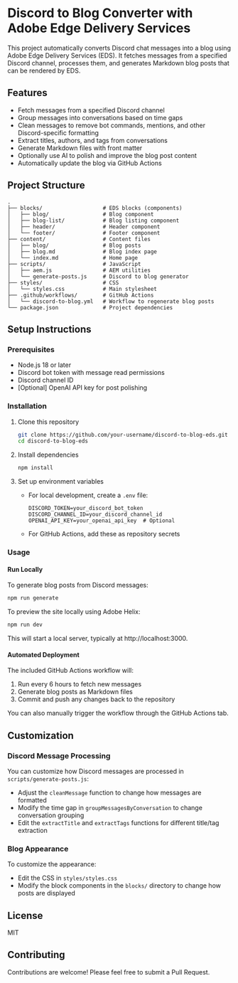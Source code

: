 # Discord to Blog Converter with Adobe Edge Delivery Services

This project automatically converts Discord chat messages into a blog using Adobe Edge Delivery Services (EDS). It fetches messages from a specified Discord channel, processes them, and generates Markdown blog posts that can be rendered by EDS.

## Features

- Fetch messages from a specified Discord channel
- Group messages into conversations based on time gaps
- Clean messages to remove bot commands, mentions, and other Discord-specific formatting
- Extract titles, authors, and tags from conversations
- Generate Markdown files with front matter
- Optionally use AI to polish and improve the blog post content
- Automatically update the blog via GitHub Actions

## Project Structure

```
.
├── blocks/                   # EDS blocks (components)
│   ├── blog/                 # Blog component
│   ├── blog-list/            # Blog listing component
│   ├── header/               # Header component
│   └── footer/               # Footer component
├── content/                  # Content files
│   ├── blog/                 # Blog posts
│   ├── blog.md               # Blog index page
│   └── index.md              # Home page
├── scripts/                  # JavaScript
│   ├── aem.js                # AEM utilities
│   └── generate-posts.js     # Discord to blog generator
├── styles/                   # CSS
│   └── styles.css            # Main stylesheet
├── .github/workflows/        # GitHub Actions
│   └── discord-to-blog.yml   # Workflow to regenerate blog posts
└── package.json              # Project dependencies
```

## Setup Instructions

### Prerequisites

- Node.js 18 or later
- Discord bot token with message read permissions
- Discord channel ID
- [Optional] OpenAI API key for post polishing

### Installation

1. Clone this repository
   ```bash
   git clone https://github.com/your-username/discord-to-blog-eds.git
   cd discord-to-blog-eds
   ```

2. Install dependencies
   ```bash
   npm install
   ```

3. Set up environment variables
   - For local development, create a `.env` file:
     ```
     DISCORD_TOKEN=your_discord_bot_token
     DISCORD_CHANNEL_ID=your_discord_channel_id
     OPENAI_API_KEY=your_openai_api_key  # Optional
     ```
   
   - For GitHub Actions, add these as repository secrets

### Usage

#### Run Locally

To generate blog posts from Discord messages:

```bash
npm run generate
```

To preview the site locally using Adobe Helix:

```bash
npm run dev
```

This will start a local server, typically at http://localhost:3000.

#### Automated Deployment

The included GitHub Actions workflow will:

1. Run every 6 hours to fetch new messages
2. Generate blog posts as Markdown files
3. Commit and push any changes back to the repository

You can also manually trigger the workflow through the GitHub Actions tab.

## Customization

### Discord Message Processing

You can customize how Discord messages are processed in `scripts/generate-posts.js`:

- Adjust the `cleanMessage` function to change how messages are formatted
- Modify the time gap in `groupMessagesByConversation` to change conversation grouping
- Edit the `extractTitle` and `extractTags` functions for different title/tag extraction

### Blog Appearance

To customize the appearance:

- Edit the CSS in `styles/styles.css`
- Modify the block components in the `blocks/` directory to change how posts are displayed

## License

MIT

## Contributing

Contributions are welcome! Please feel free to submit a Pull Request. 